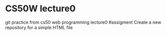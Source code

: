 # CS50W lecture0 
git practice from cs50 web programming lecture0
#assigment
Create a new repository for a simple HTML file 

